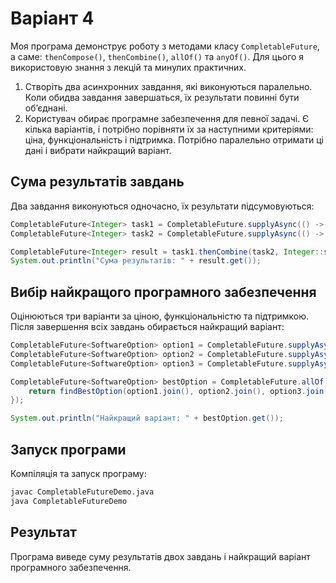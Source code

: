 # Варіант 4

Моя програма демонструє роботу з методами класу `CompletableFuture`, а саме: `thenCompose()`, `thenCombine()`, `allOf()` та `anyOf()`. Для цього я використовую знання з лекцій та минулих практичних. 

1. Створіть два асинхронних завдання, які виконуються паралельно. Коли обидва завдання завершаться, їх результати повинні бути об’єднані.
2. Користувач обирає програмне забезпечення для певної задачі. Є кілька варіантів, і потрібно порівняти їх за наступними критеріями: ціна, функціональність і підтримка. Потрібно паралельно отримати ці дані і вибрати найкращий варіант.

## Сума результатів завдань

Два завдання виконуються одночасно, їх результати підсумовуються:

```java
CompletableFuture<Integer> task1 = CompletableFuture.supplyAsync(() -> computeTask("Task 1", 10));
CompletableFuture<Integer> task2 = CompletableFuture.supplyAsync(() -> computeTask("Task 2", 20));

CompletableFuture<Integer> result = task1.thenCombine(task2, Integer::sum);
System.out.println("Сума результатів: " + result.get());
```

## Вибір найкращого програмного забезпечення

Оцінюються три варіанти за ціною, функціональністю та підтримкою. Після завершення всіх завдань обирається найкращий варіант:

```java
CompletableFuture<SoftwareOption> option1 = CompletableFuture.supplyAsync(() -> evaluateSoftware("Software 1", 100, 8, 7));
CompletableFuture<SoftwareOption> option2 = CompletableFuture.supplyAsync(() -> evaluateSoftware("Software 2", 120, 9, 8));
CompletableFuture<SoftwareOption> option3 = CompletableFuture.supplyAsync(() -> evaluateSoftware("Software 3", 90, 7, 9));

CompletableFuture<SoftwareOption> bestOption = CompletableFuture.allOf(option1, option2, option3).thenApply(v -> {
    return findBestOption(option1.join(), option2.join(), option3.join());
});

System.out.println("Найкращий варіант: " + bestOption.get());
```

## Запуск програми

Компіляція та запуск програму:
   ```bash
   javac CompletableFutureDemo.java
   java CompletableFutureDemo
   ```

## Результат

Програма виведе суму результатів двох завдань і найкращий варіант програмного забезпечення.
